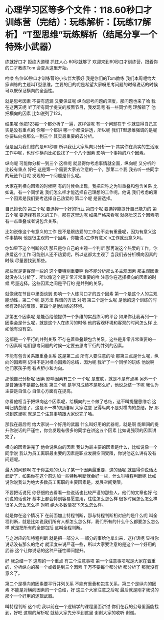 # 心理学习区等多个文件：118.60秒口才训练营（完结）：玩练解析：【玩练17解析】“T型思维”玩练解析（结尾分享一个特殊小武器）

练就好口才 拒绝大道理 抓住人心 60秒就够了 欢迎来到60秒口才训练营，跟着你的口才教练Tom 会变从这里开始。

哈喽 各位60秒口才训练营的小伙伴大家好 我是你们的Tom教练 我们本周呢给大家训练的主题叫T型思维，主要的目的呢是希望大家呀思考问题的时候说话的时候可以既保证横向的全面性。

就是思考因素 不要有遗漏 又要保证呢 纵向思考问题的深度，那问题也来了哈 我在这两天呢 听了所有同学提交的版面节目，我发现呢 有一些同学呢 理解错了 他把横向的因素 比如说列了123。

结果呢 他把123每一个都分析了一遍，这样做呢 有一个问题在于 你就显得自己其实是没有重点的 你哪一个都讲 哪一个都没讲透，所以呢 我们T型思维强调的是呢 你要纵向找那么一到三个 其实最重要的去分析。

但是因为我们练的是60秒嘛 所以我让大家纵向只分析一个 其实你在真实的生活跟工作中呢，也许你横向比如说找了一个八个因素 影响一个事物的八个因素。

纵向呢 可能你分析一到三个 这样呢 就显得你考虑事情就全面，纵向呢 又分析的比较有重点 好吧 这是第一个需要大家去注意的一个，那第二个我 我去听一些同学的玩链节目呢 发现的一个问题是什么呢。

大家在列横向因素的时候啊 有的时候会出现，我把它称之为叫重叠和包含关系 比如说，有一个同学说 我们怎么样才能选择自己理想的工作呢，他说 我们考虑的第一个因素是我们要考选择自己热爱的 第二个呢 是要选择。

自己擅长的 第三个呢 要选择一个好的行业 第四个呢 要选择能提升自己能力的 第五个呢 要选择有意义的工作，那在这里边呢 如果严格来看呢 就感觉这五个因素吧 有一点重叠或者说包含关系。

比如说像这个有意义的工作 是不是跟热爱的工作会不会有重叠呢，因为有意义这件事情啊 他是很主观的一个因素，你能说a工作有意义 b工作就没意义吗。

你如果下这个判断的话 那只是你自己的主观一个判断 那再说这个热爱的工作，你热爱这个工作 可能别人还不热爱呢，所以这都太主观了 当我们去分析横向因素的时候 尽量要找到那些。

那些就是更客观一些的 这个要特别重要啊 你不能分析那么多主观因素 那主观因素就没办法分析了，所以像这个是非常非常重要的哈 注意你在选择横向的因素的时候 尽量选择，这些因素之间是平行的 是并列的关系。

就像我在节目中里面谈到 影响一个人练习口才的五个因素 第一个是这个人的主观能动性，第二个呢 是方法 靠谱的方法 对吧 第三个是什么呢 是他的这个训练的时候有及时的反馈，第四个是他训练的环境。

那第五个因素呢 是能否给他提供一个多维的实战练习的平台 如果你让我再列一个因素会是什么呢，就是这个人在练习的时候 他的客观环境和客观的时间怎么样 比如他有没有空。

这都是一个平行的并列关系 不存在着重叠跟包含关系，这些是非常非常重要的一个因素啊 咱们思考问题的时候一定要去思考平行的并列的因素。

不能有包含关系跟重叠关系 这是第二点 所有人要注意的哈 那第三点是什么呢，纵向的因素啊 记得不是对横向因素的总结，因为呢 我听了一个同学的玩练 他说啊 他们家孩子呢 有点胆小和内向。

那他自己分析呢 因素 影响因素有三个 一个呢 是皮肤，就是不是有点黑 另外一个是普通话不是那么标准 第三个呢 是学习成绩不是那么好，他说总结一下呢 我认为主要是自信心 自信心方面有在提高。

你看他相当于把纵向这个因素呢，给横向的三个做了总结，这不叫提醒思维哈 这叫归纳总结了，这是不一样的思维啊 大家注意 记得纵向不是对横向的总结，好 那说到这里呢 就是三个注意事项跟大家说完了哈。

那我在最后呢 给大家说一个好用的武器 什么叫好用的武器呢，就是啊 能瞬间的提升你说话的严谨性，你会发现有很多的同学在讲这五个因素 比如说强项的因素讲完了。

横向的因素讲完了 他会说纵向的因素 我认为最主要的因素是什么，比如说像一个同学说 我认为员工离职最主要的因素是职业发展空间受限，你说他这么讲有没有问题呢。

最大的问题啊 在于你主观的认为了某一个因素最重要，这的话呢 就显得你说话太武断了，如果你在这个前边加一些特称判断就会好一些，什么叫特程判断呢 比如说你说我认为绝大多数员工离职的主要因素是，发展空间受限。

不要把话说死 你仔细的去看看一些说话也比较严谨的那些人，他们的文章也好 他们说的话也好 基本上都会特别容易愿意用，往往怎么怎么样 很多时候怎么怎么样 很多人怎么怎么样 对吧 绝大多数情况下怎么怎么样。

就是你在这个情况下 在前面加上特程判断，那与特程判断相对应的是什么呢 叫全程判断，就是比如说我们所有人都怎么怎么样，我们所有的什么什么都要怎么怎么样 就是把所有的全部包括 这叫全程判断。

与之对应的叫特程判断 就是把一部分人 一部分的事给他拿出来，这样话呢 显得你说话没有那么的绝对 就深度来说严谨一些，所以大家要注意的是这个一个好用的武器 这个让你说话的这种严谨性瞬间提升。

好 我总结一下 这周的一个重点 有三个注意事项 第一个注意事项呢是大家在着重的，分析纵向的某一个或者是到三个因素 千万不要每个都分析 都分析了 那就没有意义了。

第二个是横向的因素要平行并列关系 不能有重叠和包含关系，第三个是纵向的因素 不能是对横向因素的一个总结，好 这三个大家注意之后呢 最后就是刚才我说的那个一个好用的逻辑武器。

叫特程判断 这个呢 我以前在一个逻辑学的课程里面讲过 你们在我的公号里面能找到，好吧 这周的解析呢 就给大家先分享到这里 谢谢大家的收听 谢谢。